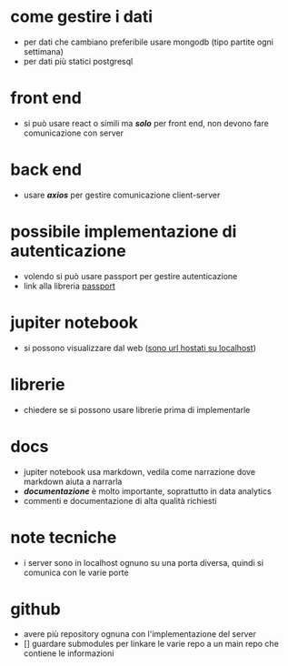 # come gestire i dati
- per dati che cambiano preferibile usare mongodb (tipo partite ogni settimana)
- per dati più statici postgresql

# front end
- si può usare react o simili ma ***solo*** per front end, non devono fare comunicazione con server 

# back end 
- usare ***axios*** per gestire comunicazione client-server

# possibile implementazione di autenticazione
- volendo si può usare passport per gestire autenticazione
- link alla libreria [passport](http://www.passportjs.org/tutorials/password/prompt/)

# jupiter notebook
- si possono visualizzare dal web ([sono url hostati su localhost](https://docs.jupyter.org/en/latest/running.html))

# librerie
- chiedere se si possono usare librerie prima di implementarle

# docs
- jupiter notebook usa markdown, vedila come narrazione dove markdown aiuta a narrarla
- ***documentazione*** è molto importante, soprattutto in data analytics
- commenti e documentazione di alta qualità richiesti


# note tecniche 
- i server sono in localhost ognuno su una porta diversa, quindi si comunica con le varie porte  

# github
- avere più repository ognuna con l'implementazione del server
- [] guardare submodules per linkare le varie repo a un main repo che contiene le informazioni